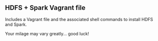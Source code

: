 ## HDFS + Spark Vagrant file
Includes a Vagrant file and the associated shell commands to install HDFS and Spark.

Your milage may vary greatly... good luck!
